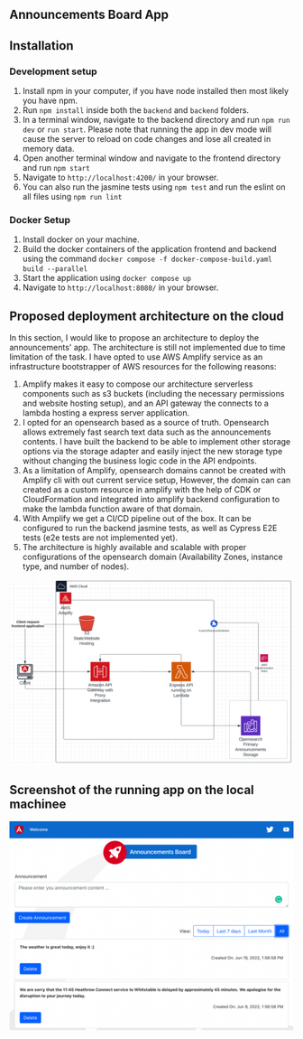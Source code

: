 ## Announcements Board App

## Installation

### Development setup
1. Install npm in your computer, if you have node installed then most likely you have npm.
2. Run `npm install` inside both the `backend` and `backend` folders.
3. In a terminal window, navigate to the backend directory and run `npm run dev` or `run start`.
Please note that running the app in dev mode will cause the server to reload on code changes
and lose all created in memory data.
4. Open another terminal window and navigate to the frontend directory and run `npm start`
5. Navigate to `http://localhost:4200/` in your browser.
6. You can also run the jasmine tests using `npm test` and run the eslint on all files 
using `npm run lint`

### Docker Setup
1. Install docker on your machine.
2. Build the docker containers of the application frontend and backend using the command `docker compose -f docker-compose-build.yaml build --parallel`
3. Start the application using `docker compose up`
4. Navigate to `http://localhost:8080/` in your browser.


## Proposed deployment architecture on the cloud
In this section, I would like to propose an architecture to deploy the announcements' app. 
The architecture is still not implemented due to time limitation of the task.
I have opted to use AWS Amplify service as an infrastructure bootstrapper of AWS
resources for the following reasons:
1. Amplify makes it easy to compose our architecture serverless components such as s3 buckets 
(including the necessary permissions and website hosting setup), and an API gateway the connects
to a lambda hosting a express server application.
2. I opted for an opensearch based as a source of truth. Opensearch allows extremely fast search
text data such as the announcements contents. I have built the backend to be able to implement 
other storage options via the storage adapter and easily inject the new storage type without 
changing the business logic code in the API endpoints.
3. As a limitation of Amplify, opensearch domains cannot be created with Amplify cli with out 
current service setup, However, the domain can can created as a custom resource in amplify with
the help of CDK or CloudFormation and integrated into amplify backend configuration to make the 
lambda function aware of that domain.
4. With Amplify we get a CI/CD pipeline out of the box. It can be configured to run the backend 
jasmine tests, as well as Cypress E2E tests (e2e tests are not implemented yet).
5. The architecture is highly available and scalable with proper configurations of the opensearch
domain (Availability Zones, instance type, and number of nodes).
<p>   
 <img src="architecture.png" width="800">
</p>

## Screenshot of the running app on the local machinee
<p>
 <img src="app-screenshot.png" width="800">
</p>
